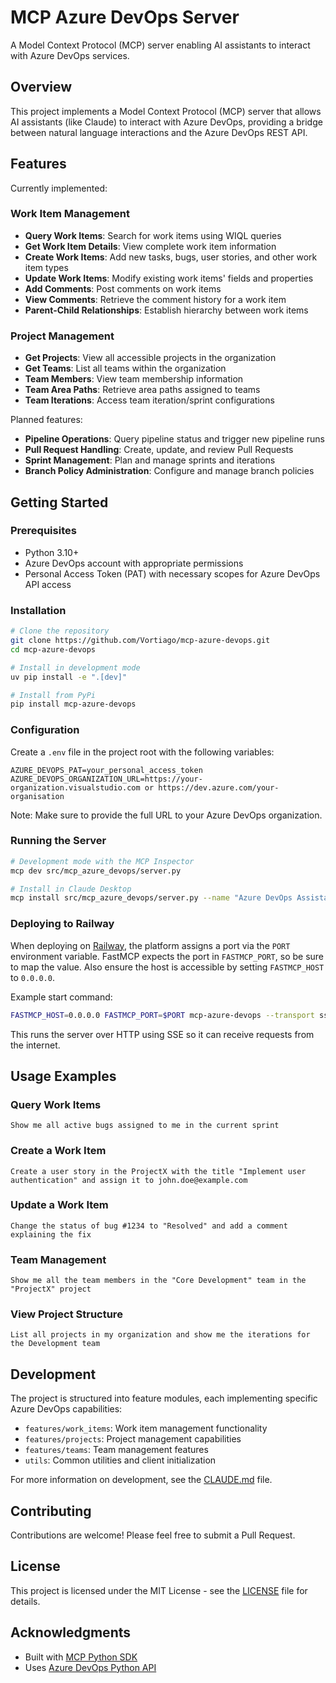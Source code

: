 # MCP Azure DevOps Server

A Model Context Protocol (MCP) server enabling AI assistants to interact with Azure DevOps services.

## Overview

This project implements a Model Context Protocol (MCP) server that allows AI assistants (like Claude) to interact with Azure DevOps, providing a bridge between natural language interactions and the Azure DevOps REST API.

## Features

Currently implemented:

### Work Item Management
- **Query Work Items**: Search for work items using WIQL queries
- **Get Work Item Details**: View complete work item information
- **Create Work Items**: Add new tasks, bugs, user stories, and other work item types
- **Update Work Items**: Modify existing work items' fields and properties
- **Add Comments**: Post comments on work items
- **View Comments**: Retrieve the comment history for a work item
- **Parent-Child Relationships**: Establish hierarchy between work items

### Project Management
- **Get Projects**: View all accessible projects in the organization
- **Get Teams**: List all teams within the organization
- **Team Members**: View team membership information
- **Team Area Paths**: Retrieve area paths assigned to teams
- **Team Iterations**: Access team iteration/sprint configurations

Planned features:
- **Pipeline Operations**: Query pipeline status and trigger new pipeline runs
- **Pull Request Handling**: Create, update, and review Pull Requests
- **Sprint Management**: Plan and manage sprints and iterations
- **Branch Policy Administration**: Configure and manage branch policies

## Getting Started

### Prerequisites

- Python 3.10+
- Azure DevOps account with appropriate permissions
- Personal Access Token (PAT) with necessary scopes for Azure DevOps API access

### Installation

```bash
# Clone the repository
git clone https://github.com/Vortiago/mcp-azure-devops.git
cd mcp-azure-devops

# Install in development mode
uv pip install -e ".[dev]"

# Install from PyPi
pip install mcp-azure-devops
```

### Configuration

Create a `.env` file in the project root with the following variables:

```
AZURE_DEVOPS_PAT=your_personal_access_token
AZURE_DEVOPS_ORGANIZATION_URL=https://your-organization.visualstudio.com or https://dev.azure.com/your-organisation
```

Note: Make sure to provide the full URL to your Azure DevOps organization.

### Running the Server

```bash
# Development mode with the MCP Inspector
mcp dev src/mcp_azure_devops/server.py

# Install in Claude Desktop
mcp install src/mcp_azure_devops/server.py --name "Azure DevOps Assistant"
```

### Deploying to Railway

When deploying on [Railway](https://railway.app/), the platform assigns a port
via the `PORT` environment variable. FastMCP expects the port in
`FASTMCP_PORT`, so be sure to map the value. Also ensure the host is accessible
by setting `FASTMCP_HOST` to `0.0.0.0`.

Example start command:

```bash
FASTMCP_HOST=0.0.0.0 FASTMCP_PORT=$PORT mcp-azure-devops --transport sse
```

This runs the server over HTTP using SSE so it can receive requests from the
internet.

## Usage Examples

### Query Work Items

```
Show me all active bugs assigned to me in the current sprint
```

### Create a Work Item

```
Create a user story in the ProjectX with the title "Implement user authentication" and assign it to john.doe@example.com
```

### Update a Work Item

```
Change the status of bug #1234 to "Resolved" and add a comment explaining the fix
```

### Team Management

```
Show me all the team members in the "Core Development" team in the "ProjectX" project
```

### View Project Structure

```
List all projects in my organization and show me the iterations for the Development team
```

## Development

The project is structured into feature modules, each implementing specific Azure DevOps capabilities:

- `features/work_items`: Work item management functionality
- `features/projects`: Project management capabilities
- `features/teams`: Team management features
- `utils`: Common utilities and client initialization

For more information on development, see the [CLAUDE.md](CLAUDE.md) file.

## Contributing

Contributions are welcome! Please feel free to submit a Pull Request.

## License

This project is licensed under the MIT License - see the [LICENSE](LICENSE) file for details.

## Acknowledgments

- Built with [MCP Python SDK](https://github.com/modelcontextprotocol/python-sdk)
- Uses [Azure DevOps Python API](https://github.com/microsoft/azure-devops-python-api)
